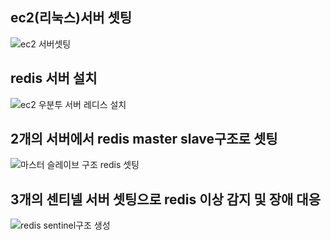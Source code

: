 ## ec2(리눅스)서버 셋팅
![ec2 서버셋팅](https://github.com/user-attachments/assets/3f28fa84-d765-4cc5-9a20-4c06b043032f)
## redis 서버 설치
![ec2 우분투 서버 레디스 설치](https://github.com/user-attachments/assets/f405e57d-f145-4aac-8c4a-5b63d55f4538)
## 2개의 서버에서 redis master slave구조로 셋팅
![마스터 슬레이브 구조 redis 셋팅](https://github.com/user-attachments/assets/9d6d9726-1b6e-47c8-8c5b-1c4fc0574aa3)
## 3개의 센티넬 서버 셋팅으로 redis 이상 감지 및 장애 대응
![redis sentinel구조 생성](https://github.com/user-attachments/assets/395d969a-6227-41d7-99f7-5286430c92c6)
